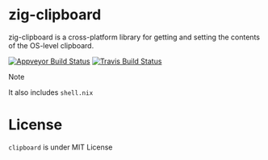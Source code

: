 # zig-clipboard

zig-clipboard is a cross-platform library for getting and setting the contents of the OS-level clipboard.

[![Appveyor Build Status](https://ci.appveyor.com/api/projects/status/github/qxrein/clipboard)](https://ci.appveyor.com/project/qxrein/clipboard)
[![Travis Build Status](https://travis-ci.org/aweinstock314/rust-clipboard.svg?branch=master)](https://travis-ci.org/qxrein/clipboard)


> [!NOTE]  
> It also includes `shell.nix`

# License 
`clipboard` is under MIT License
